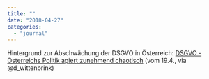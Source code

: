 ```yaml
---
title: ""
date: "2018-04-27"
categories: 
  - "journal"
---
```


Hintergrund zur Abschwächung der DSGVO in Österreich: [DSGVO - Österreichs Politik agiert zunehmend chaotisch](http://www.argedaten.at/php/cms_monitor.php?q=PUB-TEXT-ARGEDATEN&s=67628gpo) (vom 19.4., via @d\_wittenbrink)
